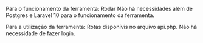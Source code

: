 Para o funcionamento da ferramenta:
Rodar 
Não há necessidades além de Postgres e Laravel 10 para o funcionamento da ferramenta.

Para a utilização da ferramenta:
Rotas disponívis no arquivo api.php.
Não há necessidade de fazer login.